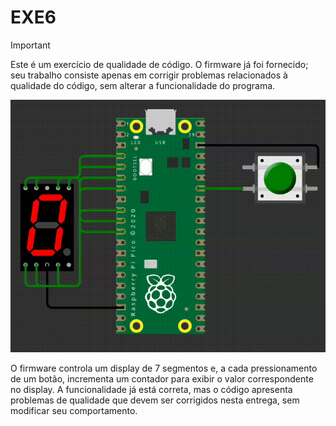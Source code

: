 # EXE6

> [!IMPORTANT]  
> Este é um exercício de qualidade de código. O firmware já foi fornecido; seu trabalho consiste apenas em corrigir problemas relacionados à qualidade do código, sem alterar a funcionalidade do programa.

![](imgs/exe1.gif)

O firmware controla um display de 7 segmentos e, a cada pressionamento de um botão, incrementa um contador para exibir o valor correspondente no display. A funcionalidade já está correta, mas o código apresenta problemas de qualidade que devem ser corrigidos nesta entrega, sem modificar seu comportamento.

